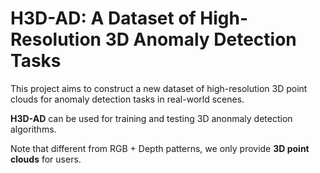 # H3D-AD: A Dataset of High-Resolution 3D Anomaly Detection Tasks

This project aims to construct a new dataset of high-resolution 3D point clouds for anomaly detection tasks in real-world scenes.

**H3D-AD** can be used for training and testing 3D anonmaly detection algorithms.

Note that different from RGB + Depth patterns, we only provide **3D point clouds** for users.